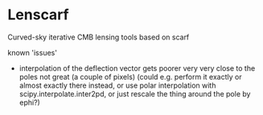 # Lenscarf

Curved-sky iterative CMB lensing tools based on scarf


known 'issues'
* interpolation of the deflection vector gets poorer very very close to the poles not great (a couple of pixels)
  (could e.g. perform it exactly or almost exactly there instead, or use polar interpolation with scipy.interpolate.inter2pd,
  or just rescale the thing around the pole by ephi?)


